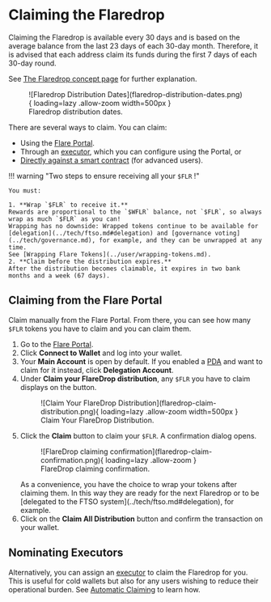 # Claiming the Flaredrop

Claiming the Flaredrop is available every 30 days and is based on the average balance from the last 23 days of each 30-day month.
Therefore, it is advised that each address claim its funds during the first 7 days of each 30-day round.

See [The Flaredrop concept page](../tech/the-flaredrop.md) for further explanation.

<figure markdown>
![Flaredrop Distribution Dates](flaredrop-distribution-dates.png){ loading=lazy .allow-zoom  width=500px }
<figcaption>Flaredrop distribution dates.</figcaption>
</figure>

There are several ways to claim.
You can claim:

* Using the [Flare Portal](https://portal.flare.network/).
* Through an [executor](../tech/automatic-claiming.md), which you can configure using the Portal, or
* [Directly against a smart contract](../dev/the-flaredrop.md) (for advanced users).

!!! warning "Two steps to ensure receiving all your `$FLR` !"

    You must:

    1. **Wrap `$FLR` to receive it.**
    Rewards are proportional to the `$WFLR` balance, not `$FLR`, so always wrap as much `$FLR` as you can!
    Wrapping has no downside: Wrapped tokens continue to be available for [delegation](../tech/ftso.md#delegation) and [governance voting](../tech/governance.md), for example, and they can be unwrapped at any time.
    See [Wrapping Flare Tokens](../user/wrapping-tokens.md).
    2. **Claim before the distribution expires.**
    After the distribution becomes claimable, it expires in two bank months and a week (67 days).

## Claiming from the Flare Portal

Claim manually from the Flare Portal.
From there, you can see how many `$FLR` tokens you have to claim and you can claim them.

1. Go to the [Flare Portal](https://portal.flare.network/).
2. Click **Connect to Wallet** and log into your wallet.
3. Your **Main Account** is open by default.
   If you enabled a [PDA](../tech/personal-delegation-account.md) and want to claim for it instead, click **Delegation Account**.
4. Under **Claim your FlareDrop distribution**, any `$FLR` you have to claim displays on the button.
    <figure markdown>
    ![Claim Your FlareDrop Distribution](flaredrop-claim-distribution.png){ loading=lazy .allow-zoom  width=500px }
    <figcaption>Claim Your FlareDrop Distribution.</figcaption>
    </figure>
5. Click the **Claim** button to claim your `$FLR`.
    A confirmation dialog opens.
    <figure markdown>
    ![FlareDrop claiming confirmation](flaredrop-claim-confirmation.png){ loading=lazy .allow-zoom }
    <figcaption>FlareDrop claiming confirmation.</figcaption>
    </figure>
    As a convenience, you have the choice to wrap your tokens after claiming them.
    In this way they are ready for the next Flaredrop or to be [delegated to the FTSO system](../tech/ftso.md#delegation), for example.
6. Click on the **Claim All Distribution** button and confirm the transaction on your wallet.

## Nominating Executors

Alternatively, you can assign an [executor](../tech/automatic-claiming.md) to claim the Flaredrop for you.
This is useful for cold wallets but also for any users wishing to reduce their operational burden.
See [Automatic Claiming](./automatic-claiming.md) to learn how.
